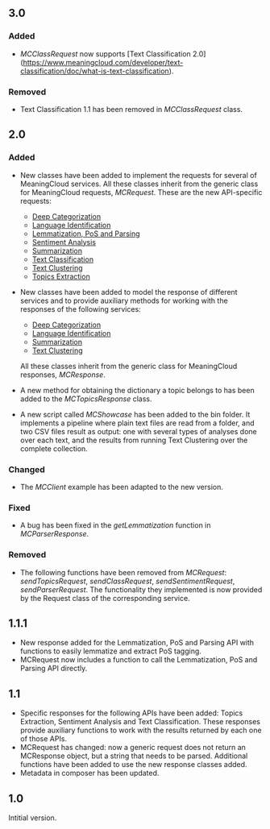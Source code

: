 ## 3.0

### Added

- *MCClassRequest* now supports [Text Classification 2.0] (https://www.meaningcloud.com/developer/text-classification/doc/what-is-text-classification).

### Removed
- Text Classification 1.1 has been removed in *MCClassRequest* class.

## 2.0

### Added

-  New classes have been added to implement the requests for several of MeaningCloud services. All these classes inherit from the generic class for MeaningCloud requests, *MCRequest*. These are the new API-specific requests:
    -  [Deep Categorization](https://www.meaningcloud.com/developer/deep-categorization)
    -  [Language Identification](https://www.meaningcloud.com/developer/language-identification)
    -  [Lemmatization, PoS and Parsing](https://www.meaningcloud.com/developer/lemmatization-pos-parsing)
    -  [Sentiment Analysis](https://www.meaningcloud.com/developer/sentiment-analysis)
    -  [Summarization](https://www.meaningcloud.com/developer/summarization)
    -  [Text Classification](https://www.meaningcloud.com/developer/text-classification)
    -  [Text Clustering](https://www.meaningcloud.com/developer/text-clustering)
    -  [Topics Extraction](https://www.meaningcloud.com/developer/topics-extraction)
- New classes have been added to model the response of different services and to provide auxiliary methods for working with the responses of the following services:
    -  [Deep Categorization](https://www.meaningcloud.com/developer/deep-categorization)
    -  [Language Identification](https://www.meaningcloud.com/developer/language-identification)
    -  [Summarization](https://www.meaningcloud.com/developer/summarization)
    -  [Text Clustering](https://www.meaningcloud.com/developer/text-clustering)
    
    All these classes inherit from the generic class for MeaningCloud responses, *MCResponse*.

- A new method for obtaining the dictionary a topic belongs to has been added to the *MCTopicsResponse* class.
- A new script called *MCShowcase* has been added to the bin folder.  It implements a pipeline where plain text files are read from a folder, and two CSV files result as output: one with several types of analyses done over each text, and the results from running Text Clustering over the complete collection.


### Changed

- The *MCClient* example has been adapted to the new version.

### Fixed
- A bug has been fixed in the *getLemmatization* function in *MCParserResponse*.


### Removed

- The following functions have been removed from *MCRequest*: *sendTopicsRequest*, *sendClassRequest*, *sendSentimentRequest*, *sendParserRequest*. The functionality they implemented is now provided by the Request class of the corresponding service.



## 1.1.1

- New response added for the Lemmatization, PoS and Parsing API with functions to easily lemmatize and extract PoS tagging.
- MCRequest now includes a function to call the Lemmatization, PoS and Parsing API directly.

## 1.1

- Specific responses for the following APIs have been added: Topics Extraction, Sentiment Analysis and Text Classification. These responses provide auxiliary functions to work with the results returned by each one of those APIs.
- MCRequest has changed: now a generic request does not return an MCResponse object, but a string that needs to be parsed. Additional functions have been added to use the new response classes added.
- Metadata in composer has been updated.


## 1.0

Intitial version.
 
